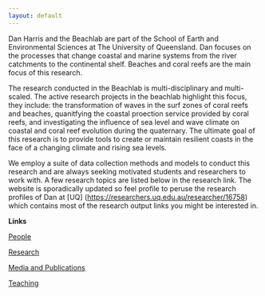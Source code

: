 ```yaml
---
layout: default
---
```


Dan Harris and the Beachlab are part of the School of Earth and Environmental Sciences at The University of Queensland. Dan focuses on the processes that change coastal and marine systems from the river catchments to the continental shelf. Beaches and coral reefs are the main focus of this research.

The research conducted in the Beachlab is multi-disciplinary and multi-scaled. The active research projects in the beachlab highlight this focus, they include: the transformation of waves in the surf zones of coral reefs and beaches, quanitfying the coastal proection service provided by coral reefs, and investigating the influence of sea level and wave climate on coastal and coral reef evolution during the quaternary. The ultimate goal of this research is to provide tools to create or maintain resilient coasts in the face of a changing climate and rising sea levels.

We employ a suite of data collection methods and models to conduct this research and are always seeking motivated students and researchers to work with. A few research topics are listed below in the research link. The website is sporadically updated so feel profile to peruse the research profiles of Dan at [UQ] (https://researchers.uq.edu.au/researcher/16758) which contains most of the research output links you might be interested in.

**Links**

[People](./people.html)

[Research](./projects.html)

[Media and Publications](./publications.html)

[Teaching](./teaching.html)
